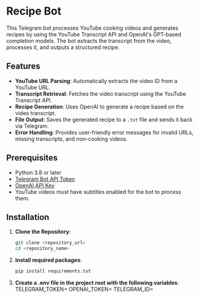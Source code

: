 # Recipe Bot


This Telegram bot processes YouTube cooking videos and generates recipes by using the YouTube Transcript API and OpenAI's GPT-based completion models. The bot extracts the transcript from the video, processes it, and outputs a structured recipe.


## Features

- **YouTube URL Parsing**: Automatically extracts the video ID from a YouTube URL.
- **Transcript Retrieval**: Fetches the video transcript using the YouTube Transcript API.
- **Recipe Generation**: Uses OpenAI to generate a recipe based on the video transcript.
- **File Output**: Saves the generated recipe to a `.txt` file and sends it back via Telegram.
- **Error Handling**: Provides user-friendly error messages for invalid URLs, missing transcripts, and non-cooking videos.


## Prerequisites

- Python 3.8 or later
- [Telegram Bot API Token](https://core.telegram.org/bots#botfather)
- [OpenAI API Key](https://platform.openai.com/signup/)
- YouTube videos must have subtitles enabled for the bot to process them.


## Installation

1. **Clone the Repository**:
   ```bash
   git clone <repository_url>
   cd <repository_name>
2. **Install required packages**:
    ```bash
    pip install requirements.txt
3. **Create a .env file in the project root with the following variables**:
    TELEGRAM_TOKEN=<Your Telegram Bot Token>
    OPENAI_TOKEN=<Your OpenAI API Key>
    TELEGRAM_ID=<Your Telegram User ID>

